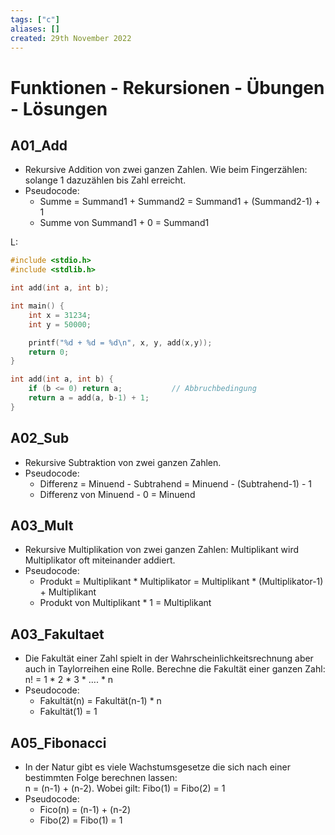 ```yaml
---
tags: ["c"]
aliases: []
created: 29th November 2022
---
```


# Funktionen - Rekursionen - Übungen - Lösungen

## A01_Add

- Rekursive Addition von zwei ganzen Zahlen. Wie beim Fingerzählen: solange 1 dazuzählen bis Zahl erreicht.
- Pseudocode:
  - Summe = Summand1 + Summand2 = Summand1 + (Summand2-1) + 1
  - Summe von Summand1 + 0 = Summand1

L:

```c
#include <stdio.h>
#include <stdlib.h>

int add(int a, int b);

int main() {
    int x = 31234;
    int y = 50000;

    printf("%d + %d = %d\n", x, y, add(x,y));
    return 0;
}

int add(int a, int b) {
    if (b <= 0) return a;           // Abbruchbedingung
    return a = add(a, b-1) + 1;
}
```

## A02_Sub

- Rekursive Subtraktion von zwei ganzen Zahlen.
- Pseudocode:
  - Differenz = Minuend - Subtrahend = Minuend - (Subtrahend-1) - 1
  - Differenz von Minuend - 0 = Minuend

## A03_Mult

- Rekursive Multiplikation von zwei ganzen Zahlen: Multiplikant wird Multiplikator oft miteinander addiert.
- Pseudocode:
  - Produkt = Multiplikant * Multiplikator = Multiplikant * (Multiplikator-1) + Multiplikant
  - Produkt von Multiplikant * 1 = Multiplikant

## A03_Fakultaet

- Die Fakultät einer Zahl spielt in der Wahrscheinlichkeitsrechnung aber auch in Taylorreihen eine Rolle. Berechne die Fakultät einer ganzen Zahl:  
  n! = 1 * 2 * 3 * …. * n
- Pseudocode:
  - Fakultät(n) = Fakultät(n-1) * n
  - Fakultät(1) = 1

## A05_Fibonacci

- In der Natur gibt es viele Wachstumsgesetze die sich nach einer bestimmten Folge berechnen lassen:  
  n = (n-1) + (n-2). Wobei gilt: Fibo(1) = Fibo(2) = 1
- Pseudocode:
  - Fico(n) = (n-1) + (n-2)
  - Fibo(2) = Fibo(1) = 1
